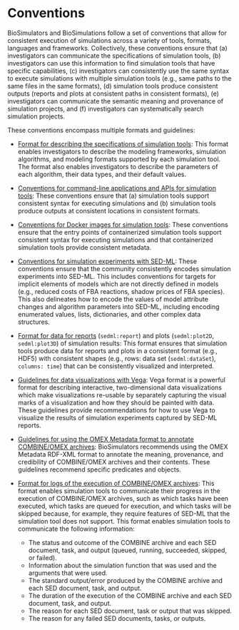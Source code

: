 # Conventions

BioSimulators and BioSimulations follow a set of conventions that allow for consistent execution of simulations across a variety of tools, formats, languages and frameworks. Collectively, these conventions ensure that (a) investigators can communicate the specifications of simulation tools, (b) investigators can use this information to find simulation tools that have specific capabilities, (c) investigators can consistently use the same syntax to execute simulations with multiple simulation tools (e.g., same paths to the same files in the same formats), (d) simulation tools produce consistent outputs (reports and plots at consistent paths in consistent formats), (e) investigators can communicate the semantic meaning and provenance of simulation projects, and (f) investigators can systematically search simulation projects.

These conventions encompass multiple formats and guidelines:

- [Format for describing the specifications of simulation tools](./simulator-capabilities.md): This format enables investigators to describe the modeling frameworks, simulation algorithms, and modeling formats supported by each simulation tool. The format also enables investigators to describe the parameters of each algorithm, their data types, and their default values.

- [Conventions for command-line applications and APIs for simulation tools](./simulator-interfaces.md): These conventions ensure that (a) simulation tools support consistent syntax for executing simulations and (b) simulation tools produce outputs at consistent locations in consistent formats.

- [Conventions for Docker images for simulation tools](./simulator-images.md): These conventions ensure that the entry points of containerized simulation tools support consistent syntax for executing simulations and that containerized simulation tools provide consistent metadata.

- [Conventions for simulation experiments with SED-ML](./simulation-experiments.md): These conventions ensure that the community consistently encodes simulation experiments into SED-ML. This includes conventions for targets for implicit elements of models which are not directly defined in models (e.g., reduced costs of FBA reactions, shadow prices of FBA species). This also delineates how to encode the values of model attribute changes and algorithm parameters into SED-ML, including encoding enumerated values, lists, dictionaries, and other complex data structures.

- [Format for data for reports](./simulation-run-reports.md) (`sedml:report`) and plots (`sedml:plot2D`, `sedml:plot3D`) of simulation results: This format ensures that simulation tools produce data for reports and plots in a consistent format (e.g., HDF5) with consistent shapes (e.g., rows: data set (`sedml:dataSet`), `columns: time`) that can be consistently visualized and interpreted.

- [Guidelines for data visualizations with Vega](./simulation-run-visualizations.md): Vega format  is a powerful format for describing interactive, two-dimensional data visualizations which make visualizations re-usable by separately capturing the visual marks of a visualization and how they should be painted with data. These guidelines provide recommendations for how to use Vega to visualize the results of simulation experiments captured by SED-ML reports.

- [ Guidelines for using the OMEX Metadata format to annotate COMBINE/OMEX archives](./simulation-project-metadata.md): BioSimulators recommends using the OMEX Metadata RDF-XML format to annotate the meaning, provenance, and credibility of COMBINE/OMEX archives and their contents. These guidelines recommend specific predicates and objects.

- [Format for logs of the execution of COMBINE/OMEX archives](./simulation-run-logs.md): This format enables simulation tools to communicate their progress in the execution of COMBINE/OMEX archives, such as which tasks have been executed, which tasks are queued for execution, and which tasks will be skipped because, for example, they require features of SED-ML that the simulation tool does not support.
    This format enables simulation tools to communicate the following information:

    - The status and outcome of the COMBINE archive and each SED document, task, and output (queued, running, succeeded, skipped, or failed).
    - Information about the simulation function that was used and the arguments that were used.
    - The standard output/error produced by the COMBINE archive and each SED document, task, and output.
    - The duration of the execution of the COMBINE archive and each SED document, task, and output.
    - The reason for each SED document, task or output that was skipped.
    - The reason for any failed SED documents, tasks, or outputs.
     